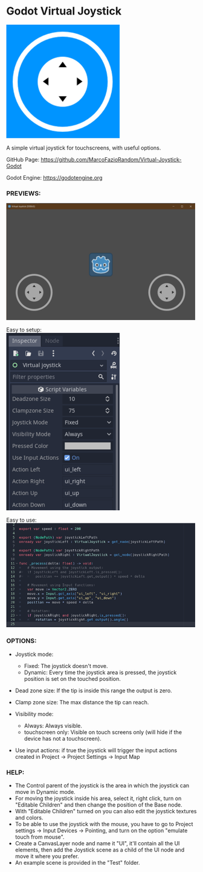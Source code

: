 # Godot Virtual Joystick

<img src="previews/icon.png" width="300">

A simple virtual joystick for touchscreens, with useful options.

GitHub Page: https://github.com/MarcoFazioRandom/Virtual-Joystick-Godot

Godot Engine: https://godotengine.org

### PREVIEWS:

<img src="previews/preview1.png" width="500">

Easy to setup:  
<img src="previews/preview2.png" width="300">

Easy to use:  
<img src="previews/preview3.png" width="500">

### OPTIONS:  

- Joystick mode: 
	- Fixed: The joystick doesn't move. 
	- Dynamic: Every time the joystick area is pressed, the joystick position is set on the touched position. 

- Dead zone size: If the tip is inside this range the output is zero.

- Clamp zone size: The max distance the tip can reach.

- Visibility mode: 
	- Always: Always visible.
	- touchscreen only: Visible on touch screens only (will hide if the device has not a touchscreen).

- Use input actions: if true the joystick will trigger the input actions created in Project -> Project Settings -> Input Map

### HELP:  
- The Control parent of the joystick is the area in which the joystick can move in Dynamic mode.  
- For moving the joystick inside his area, select it, right click, turn on "Editable Children" and then change the position of the Base node.  
- With "Editable Children" turned on you can also edit the joystick textures and colors.  
- To be able to use the joystick with the mouse, you have to go to Project settings -> Input Devices -> Pointing, and turn on the option "emulate touch from mouse".  
- Create a CanvasLayer node and name it "UI", it'll contain all the UI elements, then add the Joystick scene as a child of the UI node and move it where you prefer.  
- An example scene is provided in the "Test" folder.  
